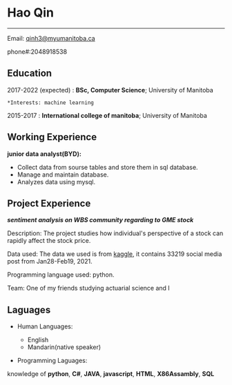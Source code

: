 Hao Qin
============

-------------------     ----------------------------
Email: qinh3@myumanitoba.ca

phone#:2048918538


Education
---------

2017-2022 (expected)
:   **BSc, Computer Science**; University of Manitoba

    *Interests: machine learning

2015-2017
:   **International college of manitoba**; University of Manitoba



Working Experience
----------

**junior data analyst(BYD):**
- Collect data from sourse tables and store them in sql database.
- Manage and maintain database.
- Analyzes data using mysql.


Project Experience
--------------------
_**sentiment analysis on WBS community regarding to GME stock**_

Description: The project studies how individual's  perspective of a stock can rapidly affect the stock price.

Data used: The data we used is from [kaggle](https://www.kaggle.com/datasets), it contains 33219 social media post from Jan28-Feb19, 2021.

Programming language used: python.

Team: One of my friends studying actuarial science and I


Laguages
----------------------------------------

* Human Languages:

     * English
     * Mandarin(native speaker)

* Programming Laguages:

knowledge of **python**, **C#**, **JAVA**, **javascript**, **HTML**, **X86Assambly**, **SQL**


